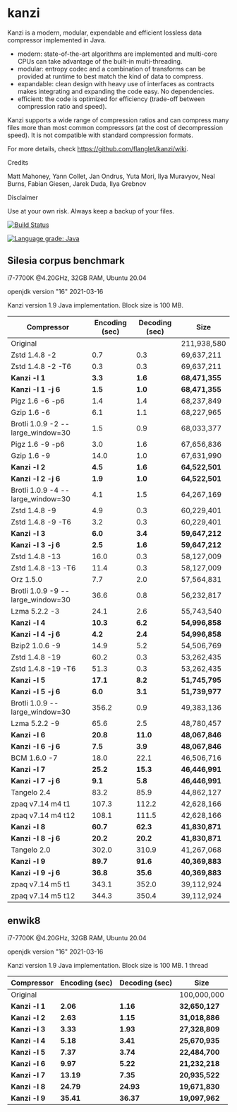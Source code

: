 kanzi
=====


Kanzi is a modern, modular, expendable and efficient lossless data compressor implemented in Java.

* modern: state-of-the-art algorithms are implemented and multi-core CPUs can take advantage of the built-in multi-threading.
* modular: entropy codec and a combination of transforms can be provided at runtime to best match the kind of data to compress.
* expandable: clean design with heavy use of interfaces as contracts makes integrating and expanding the code easy. No dependencies.
* efficient: the code is optimized for efficiency (trade-off between compression ratio and speed).

Kanzi supports a wide range of compression ratios and can compress many files more than most common compressors (at the cost of decompression speed).
It is not compatible with standard compression formats. 


For more details, check https://github.com/flanglet/kanzi/wiki.

Credits

Matt Mahoney,
Yann Collet,
Jan Ondrus,
Yuta Mori,
Ilya Muravyov,
Neal Burns,
Fabian Giesen,
Jarek Duda,
Ilya Grebnov

Disclaimer

Use at your own risk. Always keep a backup of your files.

[![Build Status](https://travis-ci.org/flanglet/kanzi.svg?branch=master)](https://travis-ci.org/flanglet/kanzi)

[![Language grade: Java](https://img.shields.io/lgtm/grade/java/g/flanglet/kanzi.svg?logo=lgtm&logoWidth=18)](https://lgtm.com/projects/g/flanglet/kanzi/context:java)

Silesia corpus benchmark
-------------------------

i7-7700K @4.20GHz, 32GB RAM, Ubuntu 20.04

openjdk version "16" 2021-03-16

Kanzi version 1.9 Java implementation. Block size is 100 MB. 


|        Compressor               | Encoding (sec)  | Decoding (sec)  |    Size          |
|---------------------------------|-----------------|-----------------|------------------|
|Original     	                  |                 |                 |   211,938,580    |	
|Zstd 1.4.8 -2                    |	       0.7      |       0.3       |    69,637,211    |
|Zstd 1.4.8 -2 -T6                |	       0.3      |       0.3       |    69,637,211    |
|**Kanzi -l 1**                   |  	   **3.3** 	  |     **1.6**     |  **68,471,355**  |
|**Kanzi -l 1 -j 6**              |  	   **1.5** 	  |     **1.0**     |  **68,471,355**  |
|Pigz 1.6 -6 -p6                  |        1.4      |       1.4       |    68,237,849    |        
|Gzip 1.6 -6                      |        6.1      |       1.1       |    68,227,965    |   
|Brotli 1.0.9 -2 --large_window=30|        1.5      |       0.9       |    68,033,377    |
|Pigz 1.6 -9 -p6                  |        3.0      |       1.6       |    67,656,836    |
|Gzip 1.6 -9                      |       14.0      |       1.0       |    67,631,990    |        
|**Kanzi -l 2**                   |	     **4.5**	  |     **1.6**     |  **64,522,501**  |
|**Kanzi -l 2 -j 6**              |	     **1.9**	  |     **1.0**     |  **64,522,501**  |
|Brotli 1.0.9 -4 --large_window=30|        4.1      |       1.5       |    64,267,169    |
|Zstd 1.4.8 -9                    |	       4.9      |       0.3       |    60,229,401    |
|Zstd 1.4.8 -9  -T6               |	       3.2      |       0.3       |    60,229,401    |
|**Kanzi -l 3**                   |	     **6.0**	  |     **3.4**     |  **59,647,212**  |
|**Kanzi -l 3 -j 6**              |	     **2.5**	  |     **1.6**     |  **59,647,212**  |
|Zstd 1.4.8 -13                   |	      16.0      |       0.3       |    58,127,009    |
|Zstd 1.4.8 -13 -T6               |	      11.4      |       0.3       |    58,127,009    |
|Orz 1.5.0                        |	       7.7      |       2.0       |    57,564,831    |
|Brotli 1.0.9 -9 --large_window=30|       36.6      |       0.8       |    56,232,817    |
|Lzma 5.2.2 -3	                  |       24.1	    |       2.6       |    55,743,540    |
|**Kanzi -l 4**                   |	    **10.3**	  |     **6.2**     |  **54,996,858**  |
|**Kanzi -l 4 -j 6**              |	     **4.2**	  |     **2.4**     |  **54,996,858**  |
|Bzip2 1.0.6 -9	                  |       14.9      |       5.2       |    54,506,769	   |
|Zstd 1.4.8 -19	                  |       60.2      |       0.3       |    53,262,435    |
|Zstd 1.4.8 -19	-T6               |       51.3      |       0.3       |    53,262,435    |
|**Kanzi -l 5**                   |	    **17.1**	  |     **8.2**     |  **51,745,795**  |
|**Kanzi -l 5 -j 6**              |      **6.0**    |     **3.1**     |  **51,739,977**  |
|Brotli 1.0.9 --large_window=30   |      356.2	    |       0.9       |    49,383,136    |
|Lzma 5.2.2 -9                    |       65.6	    |       2.5       |    48,780,457    |
|**Kanzi -l 6**	                  |     **20.8**    |    **11.0**     |  **48,067,846**  |
|**Kanzi -l 6 -j 6**              |      **7.5**    |     **3.9**     |  **48,067,846**  |
|BCM 1.6.0 -7	                    |       18.0      |      22.1       |    46,506,716    |
|**Kanzi -l 7**                   |     **25.2**	  |    **15.3**     |  **46,446,991**  |
|**Kanzi -l 7 -j 6**              |      **9.1**	  |     **5.8**     |  **46,446,991**  |
|Tangelo 2.4	                    |       83.2      |      85.9       |    44,862,127    |
|zpaq v7.14 m4 t1                 |      107.3	    |     112.2       |    42,628,166    |
|zpaq v7.14 m4 t12                |      108.1	    |     111.5       |    42,628,166    |
|**Kanzi -l 8**                   |     **60.7**	  |    **62.3**     |  **41,830,871**  |
|**Kanzi -l 8 -j 6**              |     **20.2**	  |    **20.2**     |  **41,830,871**  |
|Tangelo 2.0	                    |      302.0    	|     310.9       |    41,267,068    |
|**Kanzi -l 9**                   |     **89.7**	  |    **91.6**     |  **40,369,883**  |
|**Kanzi -l 9 -j 6**              |     **36.8**	  |    **35.6**     |  **40,369,883**  |
|zpaq v7.14 m5 t1                 |	     343.1	    |     352.0       |    39,112,924    |
|zpaq v7.14 m5 t12                |	     344.3	    |     350.4       |    39,112,924    |



enwik8
-------

i7-7700K @4.20GHz, 32GB RAM, Ubuntu 20.04

openjdk version "16" 2021-03-16

Kanzi version 1.9 Java implementation. Block size is 100 MB. 1 thread


|        Compressor           | Encoding (sec)  | Decoding (sec)  |    Size          |
|-----------------------------|-----------------|-----------------|------------------|
|Original     	              |                 |                 |   100,000,000    |	
|**Kanzi -l 1**               |  	  **2.06** 	  |    **1.16**     |  **32,650,127**  |
|**Kanzi -l 2**               |     **2.63**    |    **1.15**     |  **31,018,886**  |
|**Kanzi -l 3**               |     **3.33**    |    **1.93**     |  **27,328,809**  |
|**Kanzi -l 4**               |	    **5.18**    |    **3.41**     |  **25,670,935**  |
|**Kanzi -l 5**               |	    **7.37**	  |    **3.74**     |  **22,484,700**  |
|**Kanzi -l 6**               |	    **9.97**	  |    **5.22**     |  **21,232,218**  |
|**Kanzi -l 7**               |	   **13.19**	  |    **7.35**     |  **20,935,522**  |
|**Kanzi -l 8**               |	   **24.79**	  |   **24.93**     |  **19,671,830**  |
|**Kanzi -l 9**               |	   **35.41**	  |   **36.37**     |  **19,097,962**  |

